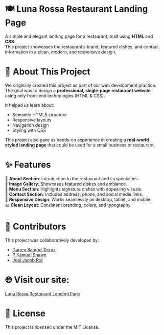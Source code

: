# 🍽️ Luna Rossa Restaurant Landing Page

A simple and elegant landing page for a restaurant, built using **HTML** and **CSS**.  
This project showcases the restaurant’s brand, featured dishes, and contact information in a clean, modern, and responsive design.

# 🏫 About This Project

We originally created this project as part of our web development practice.  
The goal was to design a **professional, single-page restaurant website** using only front-end technologies (HTML & CSS).  

It helped us learn about:
- Semantic HTML5 structure
- Responsive layouts
- Navigation design
- Styling with CSS

This project also gave us hands-on experience in creating a **real-world styled landing page** that could be used for a small business or restaurant.

# ✨ Features

🍝 **About Section**: Introduction to the restaurant and its specialties.  
📸 **Image Gallery**: Showcases featured dishes and ambiance.  
🧾 **Menu Section**: Highlights signature dishes with appealing visuals.  
📍 **Contact Section**: Includes address, phone, and social media links.  
📱 **Responsive Design**: Works seamlessly on desktop, tablet, and mobile.  
📊 **Clean Layout**: Consistent branding, colors, and typography.  

# 👥 Contributors

This project was collaboratively developed by:

* [Darren Samuel Dcruz](https://github.com/Darren-Dcruz)
* [P Kamuel Shawn](https://github.com/KamuelShawn)
* [Joel Jacob Roji](https://github.com/JoelJacobRoji)

# 🌐 Visit our site: 

[Luna Rossa Restaurant Landing Page](https://joeljacobroji.github.io/Restaurant_Landing_Page/)

# 📄 License

This project is licensed under the MIT License.
